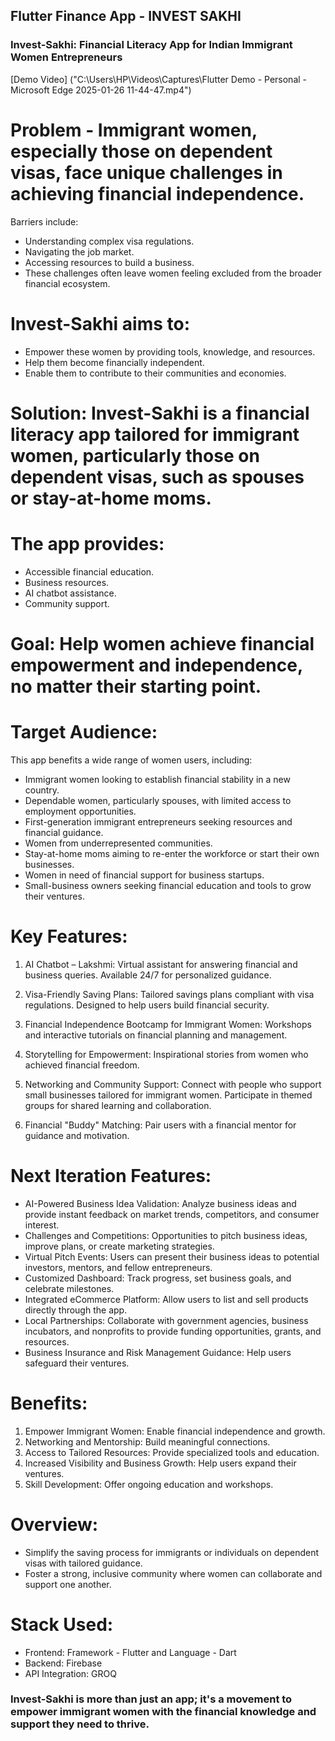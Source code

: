 ## Flutter Finance App - INVEST SAKHI
### Invest-Sakhi: Financial Literacy App for Indian Immigrant Women Entrepreneurs
[Demo Video] ("C:\Users\HP\Videos\Captures\Flutter Demo - Personal - Microsoft​ Edge 2025-01-26 11-44-47.mp4")

# Problem - Immigrant women, especially those on dependent visas, face unique challenges in achieving financial independence.

Barriers include:
- Understanding complex visa regulations.
- Navigating the job market.
- Accessing resources to build a business.
- These challenges often leave women feeling excluded from the broader financial ecosystem.

# Invest-Sakhi aims to:
- Empower these women by providing tools, knowledge, and resources.
- Help them become financially independent.
- Enable them to contribute to their communities and economies.

# Solution: Invest-Sakhi is a financial literacy app tailored for immigrant women, particularly those on dependent visas, such as spouses or stay-at-home moms.

# The app provides:
- Accessible financial education.
- Business resources.
- AI chatbot assistance.
- Community support.

# Goal: Help women achieve financial empowerment and independence, no matter their starting point.

# Target Audience:
This app benefits a wide range of women users, including:
- Immigrant women looking to establish financial stability in a new country.
- Dependable women, particularly spouses, with limited access to employment opportunities.
- First-generation immigrant entrepreneurs seeking resources and financial guidance.
- Women from underrepresented communities.
- Stay-at-home moms aiming to re-enter the workforce or start their own businesses.
- Women in need of financial support for business startups.
- Small-business owners seeking financial education and tools to grow their ventures.

# Key Features:

1) AI Chatbot – Lakshmi: Virtual assistant for answering financial and business queries. Available 24/7 for personalized guidance.

2) Visa-Friendly Saving Plans: Tailored savings plans compliant with visa regulations. Designed to help users build financial security.

3) Financial Independence Bootcamp for Immigrant Women: Workshops and interactive tutorials on financial planning and management.

4) Storytelling for Empowerment: Inspirational stories from women who achieved financial freedom.

5) Networking and Community Support: Connect with people who support small businesses tailored for immigrant women. Participate in themed groups for shared learning and collaboration.

6) Financial "Buddy" Matching: Pair users with a financial mentor for guidance and motivation.

# Next Iteration Features:
- AI-Powered Business Idea Validation: Analyze business ideas and provide instant feedback on market trends, competitors, and consumer interest.
- Challenges and Competitions: Opportunities to pitch business ideas, improve plans, or create marketing strategies.
- Virtual Pitch Events: Users can present their business ideas to potential investors, mentors, and fellow entrepreneurs.
- Customized Dashboard: Track progress, set business goals, and celebrate milestones.
- Integrated eCommerce Platform: Allow users to list and sell products directly through the app.
- Local Partnerships: Collaborate with government agencies, business incubators, and nonprofits to provide funding opportunities, grants, and resources.
- Business Insurance and Risk Management Guidance: Help users safeguard their ventures.

# Benefits:

1) Empower Immigrant Women: Enable financial independence and growth.
2) Networking and Mentorship: Build meaningful connections.
3) Access to Tailored Resources: Provide specialized tools and education.
4) Increased Visibility and Business Growth: Help users expand their ventures.
5) Skill Development: Offer ongoing education and workshops.

# Overview:
- Simplify the saving process for immigrants or individuals on dependent visas with tailored guidance.
- Foster a strong, inclusive community where women can collaborate and support one another.

# Stack Used:
- Frontend: Framework - Flutter and Language - Dart
- Backend: Firebase
- API Integration: GROQ

### Invest-Sakhi is more than just an app; it's a movement to empower immigrant women with the financial knowledge and support they need to thrive.
